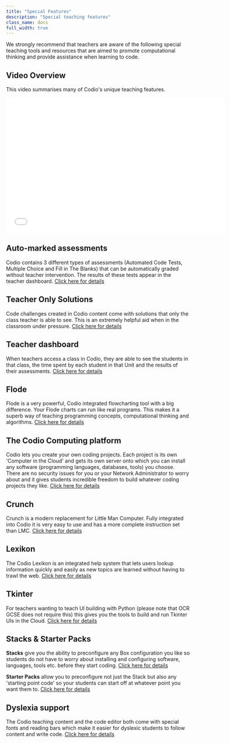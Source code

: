 ```yaml
---
title: "Special Features"
description: "Special teaching features"
class_name: docs
full_width: true
---
```


We strongly recommend that teachers are aware of the following special teaching tools and resources that are aimed to promote computational thinking and provide assistance when learning to code.

## Video Overview
This video summarises many of Codio's unique teaching features.

<div class="video">
<div class="video-wrapper">
<iframe src="//player.vimeo.com/video/138398235" width="600" height="370" frameborder="0" webkitallowfullscreen mozallowflscreen allowfullscreen></iframe>
</div>
</div>

## Auto-marked assessments
Codio contains 3 different types of assessments (Automated Code Tests, Multiple Choice and Fill in The Blanks) that can be automatically graded without teacher intervention. The results of these tests appear in the teacher dashboard.
[Click here for details](/docs/teacher/special/automarked)

## Teacher Only Solutions
Code challenges created in Codio content come with solutions that only the class teacher is able to see. This is an extremely helpful aid when in the classroom under pressure.
[Click here for details](/docs/teacher/special/tsolutions)

## Teacher dashboard
When teachers access a class in Codio, they are able to see the students in that class, the time spent by each student in that Unit and the results of their assessments.
[Click here for details](/docs/teacher/special/tdashboard)

## Flode
Flode is a very powerful, Codio integrated flowcharting tool with a big difference. Your Flode charts can run like real programs. This makes it a superb way of teaching programming concepts, computational thinking and algorithms.
[Click here for details](/docs/teacher/special/flode)

## The Codio Computing platform
Codio lets you create your own coding projects. Each project is its own 'Computer in the Cloud' and gets its own server onto which you can install any software (programming languages, databases, tools) you choose. There are no security issues for you or your Network Administrator to worry about and it gives students incredible freedom to build whatever coding projects they like.
[Click here for details](/docs/teacher/special/boxes)

## Crunch
Crunch is a modern replacement for Little Man Computer. Fully integrated into Codio it is very easy to use and has a more complete instruction set than LMC. 
[Click here for details](/docs/teacher/special/crunch)

## Lexikon
The Codio Lexikon is an integrated help system that lets users lookup information quickly and easily as new topics are learned without having to trawl the web.
[Click here for details](/docs/teacher/special/lexikon/)

## Tkinter
For teachers wanting to teach UI building with Python (please note that OCR GCSE does not require this) this gives you the tools to build and run Tkinter UIs in the Cloud.
[Click here for details](/docs/teacher/special/tkinter)

## Stacks & Starter Packs
**Stacks** give you the ability to preconfigure any Box configuration you like so students do not have to worry about installing and configuring software, languages, tools etc. before they start coding.
[Click here for details](/docs/teacher/special/stacks)

**Starter Packs** allow you to preconfigure not just the Stack but also any 'starting point code' so your students can start off at whatever point you want them to.
[Click here for details](/docs/teacher/special/packs)

## Dyslexia support
The Codio teaching content and the code editor both come with special fonts and reading bars which make it easier for dyslexic students to follow content and write code.
[Click here for details](/docs/teacher/special/dyslexic)
